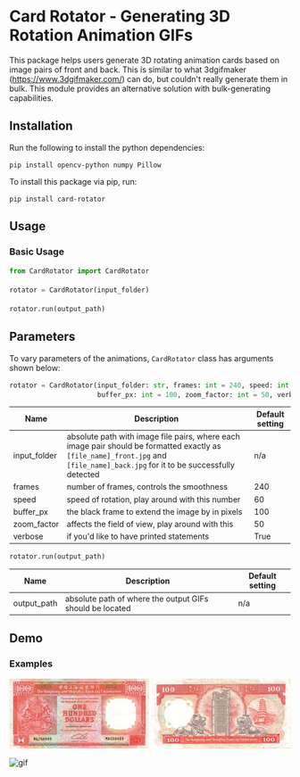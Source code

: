 # Card Rotator - Generating 3D Rotation Animation GIFs

This package helps users generate 3D rotating animation cards based on image pairs of front and back. This is similar to what 3dgifmaker (https://www.3dgifmaker.com/) can do, but couldn't really generate them in bulk. This module provides an alternative solution with bulk-generating capabilities.


## Installation

Run the following to install the python dependencies:

```
pip install opencv-python numpy Pillow
```

To install this package via pip, run:
```
pip install card-rotator
```

## Usage

### Basic Usage
```Python
from CardRotator import CardRotator

rotator = CardRotator(input_folder)

rotator.run(output_path)
```

## Parameters
To vary parameters of the animations, `CardRotator` class has arguments shown below:

```Python
rotator = CardRotator(input_folder: str, frames: int = 240, speed: int = 60, 
                      buffer_px: int = 100, zoom_factor: int = 50, verbose: bool = True)
```

| Name           |   Description                                                       | Default setting  |
|  -------  | ----- |   ------   |   
|   input_folder      | absolute path with image file pairs, where each image pair should be formatted exactly as `[file_name]_front.jpg` and `[file_name]_back.jpg` for it to be successfully detected                                       | n/a     |                                           
|   frames     |   number of frames, controls the smoothness                          | 240 |
|   speed  |   speed of rotation, play around with this number                           | 60 |
|   buffer_px      |   the black frame to extend the image by in pixels                 | 100 | 
|   zoom_factor    |  affects the field of view, play around with this                     | 50 | 
|   verbose    |  if you'd like to have printed statements                   | True | 

```Python
rotator.run(output_path)
```
| Name           |   Description                                                       | Default setting  |
|  -------  | ----- |   ------   |   
|   output_path      | absolute path of where the output GIFs should be located                                        | n/a     | 


## Demo

### Examples
![1_front](https://github.com/yoshi-man/CardRotator/blob/main/examples/1_front.jpg)
![1_back](https://github.com/yoshi-man/CardRotator/blob/main/examples/1_back.jpg)

![gif](https://github.com/yoshi-man/CardRotator/blob/main/examples/1.gif)


